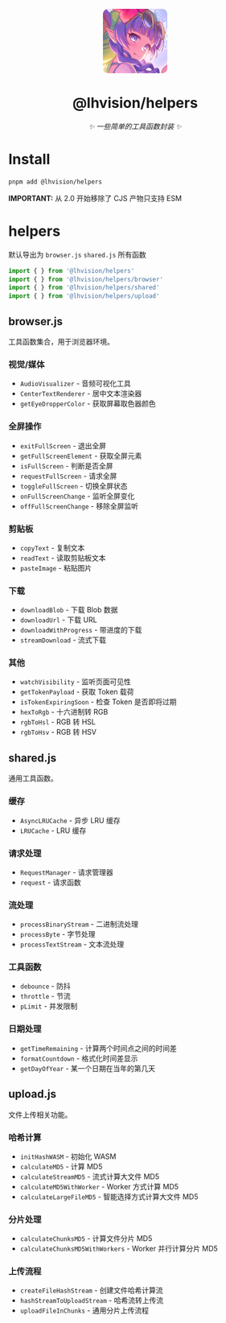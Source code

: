 <div align="center">

[![Ameth](https://raw.githubusercontent.com/lhvision/lhvision/main/images/Ameth.png)](https://github.com/lhvision/helpers)

# @lhvision/helpers

_✨ 一些简单的工具函数封装 ✨_

</div>

# Install

```bash
pnpm add @lhvision/helpers
```

**IMPORTANT:** 从 2.0 开始移除了 CJS 产物只支持 ESM

# helpers

默认导出为 `browser.js` `shared.js` 所有函数

```ts
import { } from '@lhvision/helpers'
import { } from '@lhvision/helpers/browser'
import { } from '@lhvision/helpers/shared'
import { } from '@lhvision/helpers/upload'
```

## browser.js

工具函数集合，用于浏览器环境。

### 视觉/媒体

- `AudioVisualizer` - 音频可视化工具
- `CenterTextRenderer` - 居中文本渲染器
- `getEyeDropperColor` - 获取屏幕取色器颜色

### 全屏操作

- `exitFullScreen` - 退出全屏
- `getFullScreenElement` - 获取全屏元素
- `isFullScreen` - 判断是否全屏
- `requestFullScreen` - 请求全屏
- `toggleFullScreen` - 切换全屏状态
- `onFullScreenChange` - 监听全屏变化
- `offFullScreenChange` - 移除全屏监听

### 剪贴板

- `copyText` - 复制文本
- `readText` - 读取剪贴板文本
- `pasteImage` - 粘贴图片

### 下载

- `downloadBlob` - 下载 Blob 数据
- `downloadUrl` - 下载 URL
- `downloadWithProgress` - 带进度的下载
- `streamDownload` - 流式下载

### 其他

- `watchVisibility` - 监听页面可见性
- `getTokenPayload` - 获取 Token 载荷
- `isTokenExpiringSoon` - 检查 Token 是否即将过期
- `hexToRgb` - 十六进制转 RGB
- `rgbToHsl` - RGB 转 HSL
- `rgbToHsv` - RGB 转 HSV

## shared.js

通用工具函数。

### 缓存

- `AsyncLRUCache` - 异步 LRU 缓存
- `LRUCache` - LRU 缓存

### 请求处理

- `RequestManager` - 请求管理器
- `request` - 请求函数

### 流处理

- `processBinaryStream` - 二进制流处理
- `processByte` - 字节处理
- `processTextStream` - 文本流处理

### 工具函数

- `debounce` - 防抖
- `throttle` - 节流
- `pLimit` - 并发限制

### 日期处理

- `getTimeRemaining` - 计算两个时间点之间的时间差
- `formatCountdown` - 格式化时间差显示
- `getDayOfYear` - 某一个日期在当年的第几天

## upload.js

文件上传相关功能。

### 哈希计算

- `initHashWASM` - 初始化 WASM
- `calculateMD5` - 计算 MD5
- `calculateStreamMD5` - 流式计算大文件 MD5
- `calculateMD5WithWorker` - Worker 方式计算 MD5
- `calculateLargeFileMD5` - 智能选择方式计算大文件 MD5

### 分片处理

- `calculateChunksMD5` - 计算文件分片 MD5
- `calculateChunksMD5WithWorkers` - Worker 并行计算分片 MD5

### 上传流程

- `createFileHashStream` - 创建文件哈希计算流
- `hashStreamToUploadStream` - 哈希流转上传流
- `uploadFileInChunks` - 通用分片上传流程
